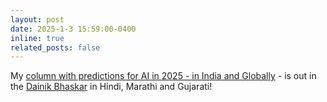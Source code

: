```yaml
---
layout: post
date: 2025-1-3 15:59:00-0400
inline: true
related_posts: false
---
```


My [column with predictions for AI in 2025 - in India and Globally](https://evijit.io/assets/img/Epaper_194_2025-01-03_9.jpeg) - is out in the [Dainik Bhaskar](https://www.bhaskar.com/) in Hindi, Marathi and Gujarati!